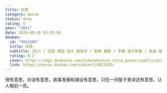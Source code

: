 ```yaml
---
title: 杀戮
category: movie
status: done
rating: 5
year: "2011"
date: 2020-09-26 03:39:04
douban:
  id: "4913185"
  title: 杀戮
  subtitle: 2011 / 法国 德国 波兰 西班牙 / 剧情 喜剧 / 罗曼·波兰斯基 / 朱迪·福斯特 凯特·温丝莱特
  rating: 8.2
  cover: https://img1.doubanio.com/view/photo/m_ratio_poster/public/p1305342680.jpg
  link: https://movie.douban.com/subject/4913185/
---
```


很有意思，对话有意思，故事发展和铺设有意思，只在一间屋子里讲述有意思，让人眼前一亮。